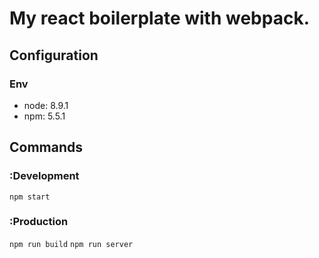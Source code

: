 # My react boilerplate with webpack.

## Configuration

### Env

- node: 8.9.1
- npm: 5.5.1

## Commands

### :Development

```npm start```

### :Production

```npm run build```
```npm run server```
